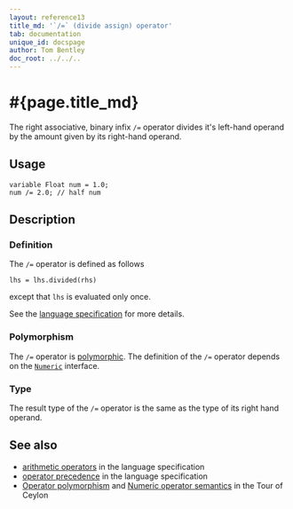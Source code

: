 ```yaml
---
layout: reference13
title_md: '`/=` (divide assign) operator'
tab: documentation
unique_id: docspage
author: Tom Bentley
doc_root: ../../..
---
```


# #{page.title_md}

The right associative, binary infix `/=` operator divides it's left-hand operand by 
the amount given by its right-hand operand. 

## Usage 

<!-- cat: void m() { -->
<!-- try: -->
    variable Float num = 1.0;
    num /= 2.0; // half num 
<!-- cat: } -->

## Description


### Definition

The `/=` operator is defined as follows

<!-- try: -->
    lhs = lhs.divided(rhs)

except that `lhs` is evaluated only once.

See the [language specification](#{site.urls.spec_current}#arithmetic) for more details.

### Polymorphism

The `/=` operator is [polymorphic](#{page.doc_root}/reference/operator/operator-polymorphism). 
The definition of the `/=` operator depends 
on the [`Numeric`](#{site.urls.apidoc_1_3}/Numeric.type.html) 
interface.

### Type

The result type of the `/=` operator is the same as the type of its right hand operand.

## See also

* [arithmetic operators](#{site.urls.spec_current}#arithmetic) in the 
  language specification
* [operator precedence](#{site.urls.spec_current}#operatorprecedence) in the 
  language specification
* [Operator polymorphism](#{page.doc_root}/tour/language-module/#operator_polymorphism) 
  and 
  [Numeric operator semantics](#{page.doc_root}/tour/language-module/#numeric_operator_semantics) 
  in the Tour of Ceylon
